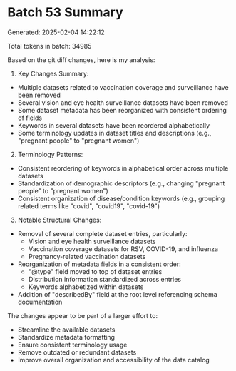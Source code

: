 # Batch 53 Summary

Generated: 2025-02-04 14:22:12

Total tokens in batch: 34985

Based on the git diff changes, here is my analysis:

1. Key Changes Summary:
- Multiple datasets related to vaccination coverage and surveillance have been removed
- Several vision and eye health surveillance datasets have been removed
- Some dataset metadata has been reorganized with consistent ordering of fields
- Keywords in several datasets have been reordered alphabetically
- Some terminology updates in dataset titles and descriptions (e.g., "pregnant people" to "pregnant women")

2. Terminology Patterns:
- Consistent reordering of keywords in alphabetical order across multiple datasets
- Standardization of demographic descriptors (e.g., changing "pregnant people" to "pregnant women")
- Consistent organization of disease/condition keywords (e.g., grouping related terms like "covid", "covid19", "covid-19")

3. Notable Structural Changes:
- Removal of several complete dataset entries, particularly:
  - Vision and eye health surveillance datasets
  - Vaccination coverage datasets for RSV, COVID-19, and influenza
  - Pregnancy-related vaccination datasets
- Reorganization of metadata fields in a consistent order:
  - "@type" field moved to top of dataset entries
  - Distribution information standardized across entries
  - Keywords alphabetized within datasets
- Addition of "describedBy" field at the root level referencing schema documentation

The changes appear to be part of a larger effort to:
- Streamline the available datasets
- Standardize metadata formatting
- Ensure consistent terminology usage
- Remove outdated or redundant datasets
- Improve overall organization and accessibility of the data catalog